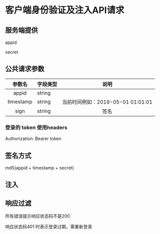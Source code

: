 # 客户端身份验证及注入API请求

## 服务端提供

appid

secret

## 公共请求参数

|参数名|字段类型|说明|
|:---:|----|:---:|
|appid|string||
|timestamp|string|当前时间例如：2019-05-01 01:01:01|
|sign|string|签名|

### 登录的 token 使用headers

Authorization: Bearer token


## 签名方式

md5(appid + timestamp + secret)


## 注入

## 响应过滤

所有错误提示响应状态码不是200

响应状态码401 时表示登录过期，需重新登录